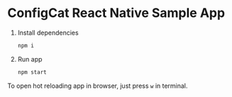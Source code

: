 #  ConfigCat React Native Sample App

1. Install dependencies

   ```bash
   npm i
   ```

2. Run app

   ```bash
   npm start
   ```

To open hot reloading app in browser, just press `w` in terminal.
